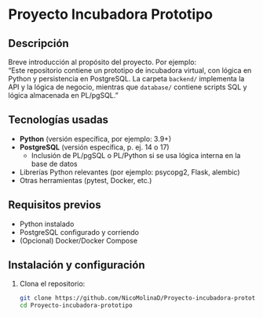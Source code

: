 # Proyecto Incubadora Prototipo

## Descripción
Breve introducción al propósito del proyecto. Por ejemplo:  
“Este repositorio contiene un prototipo de incubadora virtual, con lógica en Python y persistencia en PostgreSQL. La carpeta `backend/` implementa la API y la lógica de negocio, mientras que `database/` contiene scripts SQL y lógica almacenada en PL/pgSQL.”

## Tecnologías usadas
- **Python** (versión específica, por ejemplo: 3.9+)
- **PostgreSQL** (versión específica, p. ej. 14 o 17)
  - Inclusión de PL/pgSQL o PL/Python si se usa lógica interna en la base de datos
- Librerías Python relevantes (por ejemplo: psycopg2, Flask, alembic)
- Otras herramientas (pytest, Docker, etc.)

## Requisitos previos
- Python instalado
- PostgreSQL configurado y corriendo
- (Opcional) Docker/Docker Compose

## Instalación y configuración
1. Clona el repositorio:
   ```bash
   git clone https://github.com/NicoMolinaD/Proyecto-incubadora-prototipo.git
   cd Proyecto-incubadora-prototipo
